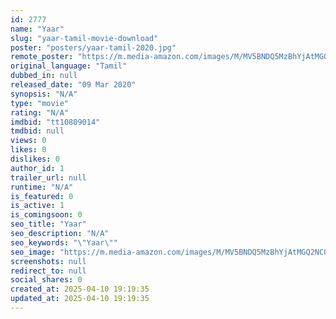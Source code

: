 ```yaml
---
id: 2777
name: "Yaar"
slug: "yaar-tamil-movie-download"
poster: "posters/yaar-tamil-2020.jpg"
remote_poster: "https://m.media-amazon.com/images/M/MV5BNDQ5MzBhYjAtMGQ2NC00M2I2LTk5YWQtY2JhYTc2NzJmYzU1XkEyXkFqcGdeQXVyMzg0ODc0NzM@._V1_SX300.jpg"
original_language: "Tamil"
dubbed_in: null
released_date: "09 Mar 2020"
synopsis: "N/A"
type: "movie"
rating: "N/A"
imdbid: "tt10809014"
tmdbid: null
views: 0
likes: 0
dislikes: 0
author_id: 1
trailer_url: null
runtime: "N/A"
is_featured: 0
is_active: 1
is_comingsoon: 0
seo_title: "Yaar"
seo_description: "N/A"
seo_keywords: "\"Yaar\""
seo_image: "https://m.media-amazon.com/images/M/MV5BNDQ5MzBhYjAtMGQ2NC00M2I2LTk5YWQtY2JhYTc2NzJmYzU1XkEyXkFqcGdeQXVyMzg0ODc0NzM@._V1_SX300.jpg"
screenshots: null
redirect_to: null
social_shares: 0
created_at: 2025-04-10 19:19:35
updated_at: 2025-04-10 19:19:35
---
```


